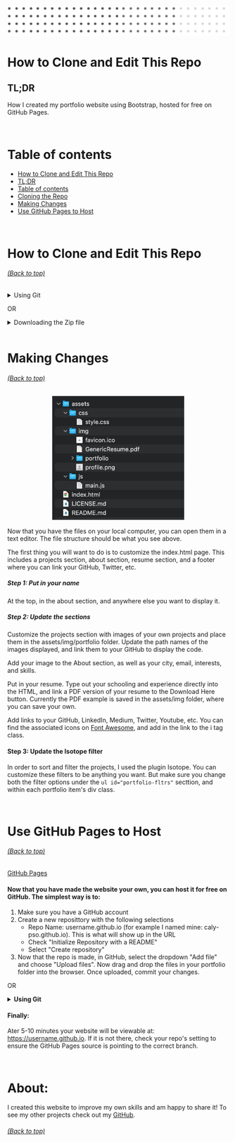 <!-- Add banner here -->

[![Header](https://github.com/caly-pso/covid_app/blob/main/img/header.png)](#TL;DR)


# How to Clone and Edit This Repo



## TL;DR

How I created my portfolio website using Bootstrap, hosted for free on GitHub Pages.

<br>


# Table of contents

- [How to Clone and Edit This Repo](#repo)
- [TL;DR](#TL;DR)
- [Table of contents](#table-of-contents)
- [Cloning the Repo](#clone)
- [Making Changes](#edit)
- [Use GitHub Pages to Host](#hosting)

<br>

# How to Clone and Edit This Repo

###### [(Back to top)](#table-of-contents)

<details><summary>Using Git</summary>
<br>
<p>
    Navigate to the folder you wish to use:
    
    cd Users/me/Desktop
</p>
<p>
    Initalize git:
    
    git init
</p>
<p>
    Clone the repo:

    git clone https://github.com/caly-pso/portfolio_website_template.git
</p>
</details>

OR

<details>
<summary>Downloading the Zip file</summary>
<br>
    <ul>
    <li>Open the <a class="nav-link" href="https://github.com/caly-pso/portfolio_website_template" target="_blank">repo</a> in your browser</li>
    <li>Click the green download code button towards the top right</li>
    <li>Download the repo as a zip</li>
    <li>Unzip the files and place them in the folder you wish to work with</li>
    </ul>
</details>

<br>


# Making Changes

###### [(Back to top)](#table-of-contents)

<p align="center">
  <img width="300" src="https://github.com/caly-pso/caly-pso.github.io/blob/main/how_to/img/file_structure.png">
</p>

Now that you have the files on your local computer, you can open them in a text editor. The file structure should be what you see above. 

The first thing you will want to do is to customize the index.html page. This includes a projects section, about section, resume section, and a footer where you can link your GitHub, Twitter, etc. 

##### Step 1: Put in your name 
At the top, in the about section, and anywhere else you want to display it.

##### Step 2: Update the sections 
Customize the projects section with images of your own projects and place them in the assets/img/portfolio folder. Update the path names of the images displayed, and link them to your GitHub to display the code.

Add your image to the About section, as well as your city, email, interests, and skills.

Put in your resume. Type out your schooling and experience directly into the HTML, and link a PDF version of your resume to the Download Here button. Currently the PDF example is saved in the assets/img folder, where you can save your own.

Add links to your GitHub, LinkedIn, Medium, Twitter, Youtube, etc. You can find the associated icons on [Font Awesome](https://fontawesome.com/icons?d=gallery), and add in the link to the i tag class. 

#### Step 3: Update the Isotope filter
In order to sort and filter the projects, I used the plugin Isotope. You can customize these filters to be anything you want. But make sure you change both the filter options under the `ul id="portfolio-fltrs"` secttion, and within each portfolio item's div class.

<br>


# Use GitHub Pages to Host

###### [(Back to top)](#table-of-contents)

[GitHub Pages](https://pages.github.com/)

#### Now that you have made the website your own, you can host it for free on GitHub. The simplest way is to:

1. Make sure you have a GitHub account
2. Create a new reposittory with the following selections
    - Repo Name: username.github.io (for example I named mine: caly-pso.github.io). This is what will show up in the URL
    - Check "Initialize Repository with a README"
    - Select "Create repository"
3. Now that the repo is made, in GitHub, select the dropdown "Add file" and choose "Upload files". Now drag and drop the files in your portfolio folder into the browser. Once uploaded, commit your changes.

OR

<details>
<summary><strong>Using Git</strong></summary>
<br>
    <ol>
        <li>Make sure you have a GitHub account</li>
        <li>Create a new repository with the following selections
            <ul><li>Repo Name: username.github.io (for example I named mine: caly-pso.github.io). This is what will show up in the URL</li>
                <li>Check "Initialize Repository with a README"</li>
                <li>Select "Create repository"</li>
            </ul>
        </li>
        <li>Clone the repository you just created: 
                
git clone https://github.com/username/username.github.io
                
</li>
            <li>Open the project's folder: 
                
cd username.github.io

</li>
            <li>Add, commit, and push your changes: 
                git add --all

git commit -m "Initial commit"

git push -u origin main 
        
</li></ol>
        
</details>

#### Finally:
Ater 5-10 minutes your website will be viewable at: https://username.github.io. If it is not there, check your repo's setting to ensure the GitHub Pages source is pointing to the correct branch. 

<br>

# About:

I created this website to improve my own skills and am happy to share it! To see my other projects check out my [GitHub](https://github.com/caly-pso). 

<!-- To learn how to make your own website, similar to mine, [check out how it was made](https://github.com/caly-pso/caly-pso.github.io/blob/main/how_to/create_a_bootstrap_website.md)! -->

###### [(Back to top)](#table-of-contents)
